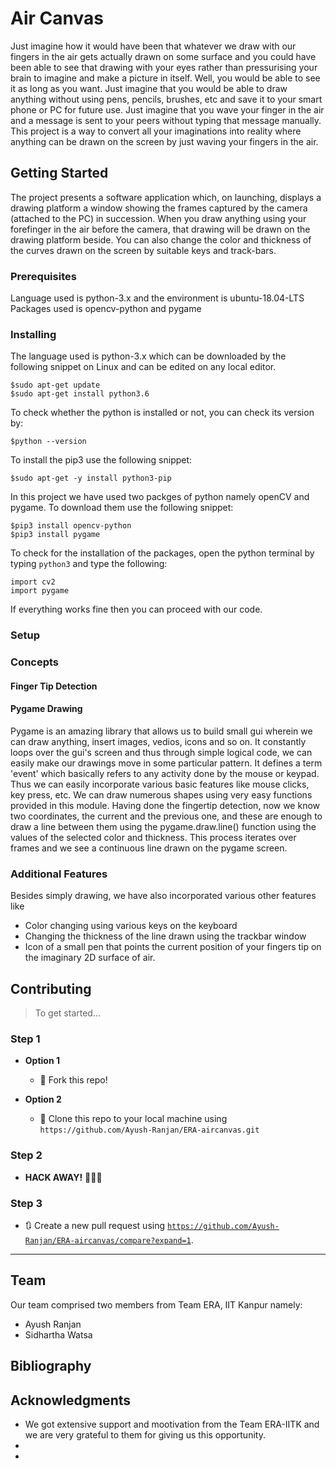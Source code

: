 # Air Canvas

Just imagine how it would have been that whatever we draw with our fingers in the air gets actually drawn on some surface and you could have been able to see that drawing with your eyes rather than pressurising your brain to imagine and make a picture in itself. Well, you would be able to see it as long as you want. Just imagine that you would be able to draw anything without using pens, pencils, brushes, etc and save it to your smart phone or PC for future use. Just imagine that you wave your finger in the air and a message is sent to your peers without typing that message manually. This project is a way to convert all your imaginations into reality where anything can be drawn on the screen by just waving your fingers in the air.

## Getting Started

The project presents a software application which, on launching, displays a drawing platform a window showing the frames captured by the camera (attached to the PC) in succession. When you draw anything using your forefinger in the air  before the camera, that drawing will be drawn on the drawing platform beside. You can also change the color and thickness of the curves drawn on the screen by suitable keys and track-bars. 

### Prerequisites

Language used is python-3.x and the environment is ubuntu-18.04-LTS
Packages used is opencv-python and pygame


### Installing

The language used is python-3.x which can be downloaded by the following snippet on Linux and can be edited on any local editor.

```
$sudo apt-get update
$sudo apt-get install python3.6
```
To check whether the python is installed or not, you can check its version by: 

```
$python --version
```
To install the pip3 use the following snippet:

```
$sudo apt-get -y install python3-pip
```
In this project we have used two packges of python namely openCV and pygame. To download them use the following snippet:

```
$pip3 install opencv-python
$pip3 install pygame
```
To check for the installation of the packages, open the python terminal by typing ```python3``` and type the following:

```
import cv2
import pygame
```
If everything works fine then you can proceed with our code.

### Setup

### Concepts

#### Finger Tip Detection

#### Pygame Drawing

Pygame is an amazing library that allows us to build small gui wherein we can draw anything, insert images, vedios, icons and so on. It constantly loops over the gui's screen and thus through simple logical code, we can easily make our drawings move in some particular pattern. It defines a term 'event' which basically refers to any activity done by the mouse or keypad. Thus we can easily incorporate various basic features like mouse clicks, key press, etc. We can draw numerous shapes using very easy functions provided in this module. Having done the fingertip detection, now we know two coordinates, the current and the previous one, and these are enough to draw a line between them using the pygame.draw.line() function using the values of the selected color and thickness. This process iterates over frames and we see a continuous line drawn on the pygame screen.

### Additional Features

Besides simply drawing, we have also incorporated various other features like 
* Color changing using various keys on the keyboard
* Changing the thickness of the line drawn using the trackbar window
* Icon of a small pen that points the current position of your fingers tip on the imaginary 2D surface of air.

## Contributing

> To get started...

### Step 1

- **Option 1**
    - 🍴 Fork this repo!

- **Option 2**
    - 👯 Clone this repo to your local machine using `https://github.com/Ayush-Ranjan/ERA-aircanvas.git`

### Step 2

- **HACK AWAY!** 🔨🔨🔨

### Step 3

- 🔃 Create a new pull request using <a href="https://github.com/Ayush-Ranjan/ERA-aircanvas/compare?expand=1" target="_blank">`https://github.com/Ayush-Ranjan/ERA-aircanvas/compare?expand=1`</a>.

---

## Team

Our team comprised two members from Team ERA, IIT Kanpur namely:
* Ayush Ranjan
* Sidhartha Watsa

## Bibliography




## Acknowledgments

* We got extensive support and mootivation from the Team ERA-IITK and we are very grateful to them for giving us this opportunity.
* 
* 
